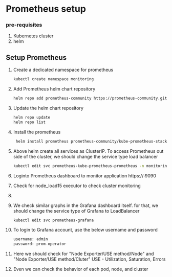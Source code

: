# Prometheus setup
### pre-requisites
1. Kubernetes cluster
2. helm

## Setup Prometheus

1. Create a dedicated namespace for prometheus 
   ```sh
   kubectl create namespace monitoring
   ```

2. Add Prometheus helm chart repository
   ```sh
   helm repo add prometheus-community https://prometheus-community.github.io/helm-charts 
   ```

3. Update the helm chart repository
   ```sh
   helm repo update
   helm repo list
   ```

4. Install the prometheus

   ```sh
    helm install prometheus prometheus-community/kube-prometheus-stack --namespace monitoring
   ```

5. Above helm create all services as ClusterIP. To access Prometheus out side of the cluster, we should change the service type load balancer
   ```sh 
   kubectl edit svc prometheus-kube-prometheus-prometheus -n monitoring
   
   ```
6. Loginto Prometheus dashboard to monitor application
   https://<ELB>:9090

7. Check for node_load15 executor to check cluster monitoring 
8. 
9. We check similar graphs in the Grafana dashboard itself. for that, we should change the service type of Grafana to LoadBalancer
   ```sh 
   kubectl edit svc prometheus-grafana
   ```

10. To login to Grafana account, use the below username and password 
    ```sh
    username: admin
    password: prom-operator
    ```
11. Here we should check for "Node Exporter/USE method/Node" and "Node Exporter/USE method/Cluter"
    USE - Utilization, Saturation, Errors
   
12. Even we can check the behavior of each pod, node, and cluster 